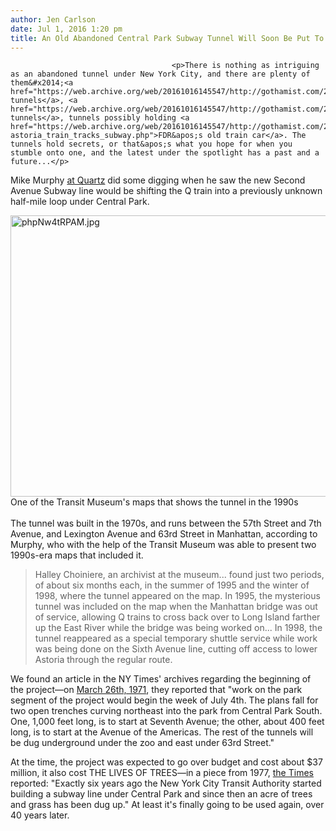 ```yaml
---
author: Jen Carlson
date: Jul 1, 2016 1:20 pm
title: An Old Abandoned Central Park Subway Tunnel Will Soon Be Put To Good Use
---
```


	
										<p>There is nothing as intriguing as an abandoned tunnel under New York City, and there are plenty of them&#x2014;<a href="https://web.archive.org/web/20161016145547/http://gothamist.com/2013/06/24/photos_illegal_party_in_an_abandone.php">subway tunnels</a>, <a href="https://web.archive.org/web/20161016145547/http://gothamist.com/2015/04/21/roosevelt_tunnel_grand_central.php">pedestrian tunnels</a>, tunnels possibly holding <a href="https://web.archive.org/web/20161016145547/http://gothamist.com/2015/02/20/waldorf-astoria_train_tracks_subway.php">FDR&apos;s old train car</a>. The tunnels hold secrets, or that&apos;s what you hope for when you stumble onto one, and the latest under the spotlight has a past and a future...</p>

<p>Mike Murphy <a href="https://web.archive.org/web/20161016145547/http://qz.com/697447/new-yorkers-can-start-using-a-secret-subway-tunnel-under-central-park-this-december/">at Quartz</a> did some digging when he saw the new Second Avenue Subway line would be shifting the Q train into a previously unknown half-mile loop under Central Park. </p>

<p><span class="mt-enclosure mt-enclosure-image" style="display: inline;"> <img alt="phpNw4tRPAM.jpg" src="https://web.archive.org/web/20161016145547im_/http://gothamist.com/attachments/arts_jen/phpNw4tRPAM.jpg" width="640" height="450" class="image-none"> </span><br>
<span class="photo_caption">One of the Transit Museum&apos;s maps that shows the tunnel in the 1990s</span><br>
 <br>
The tunnel was built in the 1970s, and runs between the 57th Street and 7th Avenue, and Lexington Avenue and 63rd Street in Manhattan, according to Murphy, who with the help of the Transit Museum was able to present two 1990s-era maps that included it. </p>

<blockquote>Halley Choiniere, an archivist at the museum... found just two periods, of about six months each, in the summer of 1995 and the winter of 1998, where the tunnel appeared on the map. In 1995, the mysterious tunnel was included on the map when the Manhattan bridge was out of service, allowing Q trains to cross back over to Long Island farther up the East River while the bridge was being worked on... In 1998, the tunnel reappeared as a special temporary shuttle service while work was being done on the Sixth Avenue line, cutting off access to lower Astoria through the regular route.</blockquote>

<p>We found an article in the NY Times&apos; archives regarding the beginning of the project&#x2014;on <a href="https://web.archive.org/web/20161016145547/http://query.nytimes.com/mem/archive/pdf?res=9E03E2D91530E73BBC4E51DFB566838A669EDE">March 26th, 1971</a>, they reported that &quot;work on the park segment of the project would begin the week of July 4th. The plans fall for two open trenches curving northeast into the park from Central Park South. One, 1,000 feet long, is to start at Seventh Avenue; the other, about 400 feet long, is to start at the Avenue of the Americas. The rest of the tunnels will be dug underground under the zoo and east under 63rd Street.&quot; </p>

<p>At the time, the project was expected to go over budget and cost about $37 million, it also cost THE LIVES OF TREES&#x2014;in a piece from 1977, <a href="https://web.archive.org/web/20161016145547/http://query.nytimes.com/mem/archive/pdf?res=9501EFDF1F39E334BC4F53DFB166838C669EDE">the Times</a> reported: &quot;Exactly six years ago the New York City Transit Authority started building a subway line under Central Park and since then an acre of trees and grass has been dug up.&quot; At least it&apos;s finally going to be used again, over 40 years later.</p>					
										
									
				